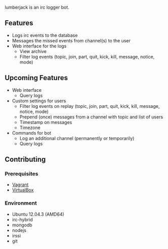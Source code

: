 lumberjack is an irc logger bot.

## Features

- Logs irc events to the database
- Messages the missed events from channel(s) to the user
- Web interface for the logs
  - View archive
  - Filter log events (topic, join, part, quit, kick, kill, message, notice, mode)

## Upcoming Features

- Web interface
  - Query logs
- Custom settings for users
  - Filter log events on replay (topic, join, part, quit, kick, kill, message, notice, mode)
  - Prepend (once) messages from a channel with topic and list of users
  - Timestamp on messages
  - Timezone
- Commands for bot
  - Log an additional channel (permanently or temporarily)
  - Query logs

## Contributing

### Prerequisites
- [Vagrant](http://vagrantup.com/) 
- [VirtualBox](https://www.virtualbox.org/)

### Environment
- Ubuntu 12.04.3 (AMD64)
- irc-hybrid
- mongodb
- nodejs
- irssi
- git
